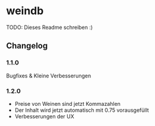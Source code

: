 # weindb

TODO: Dieses Readme schreiben :)

## Changelog
### 1.1.0
Bugfixes & Kleine Verbesserungen
### 1.2.0
* Preise von Weinen sind jetzt Kommazahlen
* Der Inhalt wird jetzt automatisch mit 0.75 vorausgefüllt
* Verbesserungen der UX

